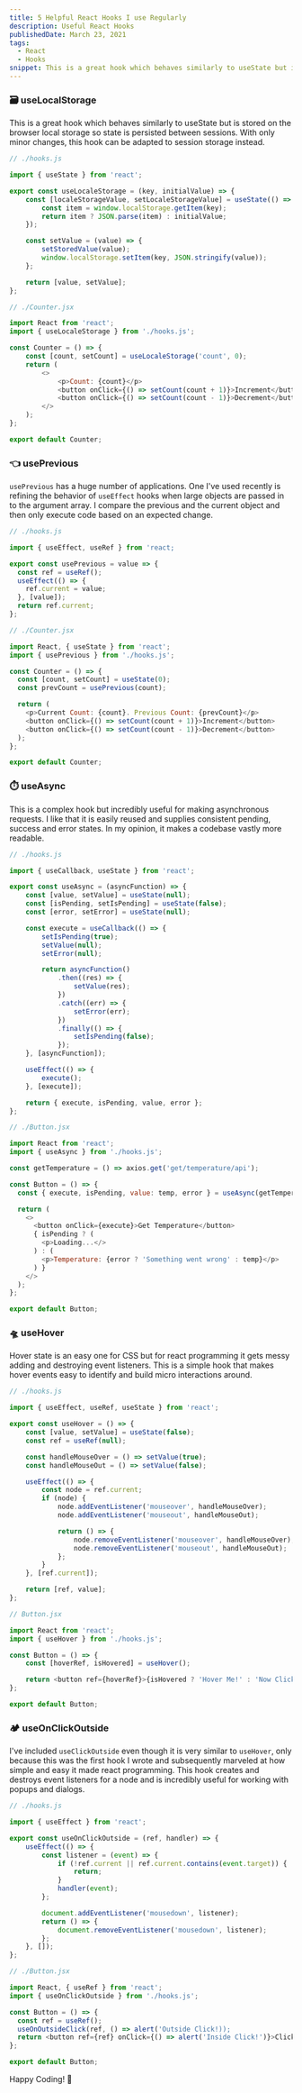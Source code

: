 ```yaml
---
title: 5 Helpful React Hooks I use Regularly
description: Useful React Hooks
publishedDate: March 23, 2021
tags:
  - React
  - Hooks
snippet: This is a great hook which behaves similarly to useState but is stored on the browser local storage so state is persisted between sessions. With only minor changes, this hook can be adapted to session storage instead.
---
```


### 🗃️ useLocalStorage

This is a great hook which behaves similarly to useState but is stored on the browser local storage so state is persisted between sessions. With only minor changes, this hook can be adapted to session storage instead.

```js
// ./hooks.js

import { useState } from 'react';

export const useLocaleStorage = (key, initialValue) => {
	const [localeStorageValue, setLocaleStorageValue] = useState(() => {
		const item = window.localStorage.getItem(key);
		return item ? JSON.parse(item) : initialValue;
	});

	const setValue = (value) => {
		setStoredValue(value);
		window.localStorage.setItem(key, JSON.stringify(value));
	};

	return [value, setValue];
};
```

```js
// ./Counter.jsx

import React from 'react';
import { useLocaleStorage } from './hooks.js';

const Counter = () => {
	const [count, setCount] = useLocaleStorage('count', 0);
	return (
		<>
			<p>Count: {count}</p>
			<button onClick={() => setCount(count + 1)}>Increment</button>
			<button onClick={() => setCount(count - 1)}>Decrement</button>
		</>
	);
};

export default Counter;
```

### 👈 usePrevious

`usePrevious` has a huge number of applications. One I've used recently is refining the behavior of `useEffect` hooks when large objects are passed in to the argument array. I compare the previous and the current object and then only execute code based on an expected change.

```js
// ./hooks.js

import { useEffect, useRef } from 'react;

export const usePrevious = value => {
  const ref = useRef();
  useEffect(() => {
    ref.current = value;
  }, [value]);
  return ref.current;
};
```

```js
// ./Counter.jsx

import React, { useState } from 'react';
import { usePrevious } from './hooks.js';

const Counter = () => {
  const [count, setCount] = useState(0);
  const prevCount = usePrevious(count);

  return (
    <p>Current Count: {count}. Previous Count: {prevCount}</p>
    <button onClick={() => setCount(count + 1)}>Increment</button>
    <button onClick={() => setCount(count - 1)}>Decrement</button>
  );
};

export default Counter;
```

### ⏱️ useAsync

This is a complex hook but incredibly useful for making asynchronous requests. I like that it is easily reused and supplies consistent pending, success and error states. In my opinion, it makes a codebase vastly more readable.

```js
// ./hooks.js

import { useCallback, useState } from 'react';

export const useAsync = (asyncFunction) => {
	const [value, setValue] = useState(null);
	const [isPending, setIsPending] = useState(false);
	const [error, setError] = useState(null);

	const execute = useCallback(() => {
		setIsPending(true);
		setValue(null);
		setError(null);

		return asyncFunction()
			.then((res) => {
				setValue(res);
			})
			.catch((err) => {
				setError(err);
			})
			.finally(() => {
				setIsPending(false);
			});
	}, [asyncFunction]);

	useEffect(() => {
		execute();
	}, [execute]);

	return { execute, isPending, value, error };
};
```

```js
// ./Button.jsx

import React from 'react';
import { useAsync } from './hooks.js';

const getTemperature = () => axios.get('get/temperature/api');

const Button = () => {
  const { execute, isPending, value: temp, error } = useAsync(getTemperature);

  return (
    <>
      <button onClick={execute}>Get Temperature</button>
      { isPending ? (
        <p>Loading...</>
      ) : (
        <p>Temperature: {error ? 'Something went wrong' : temp}</p>
      ) }
    </>
  );
};

export default Button;
```

### 🛸 useHover

Hover state is an easy one for CSS but for react programming it gets messy adding and destroying event listeners. This is a simple hook that makes hover events easy to identify and build micro interactions around.

```js
// ./hooks.js

import { useEffect, useRef, useState } from 'react';

export const useHover = () => {
	const [value, setValue] = useState(false);
	const ref = useRef(null);

	const handleMouseOver = () => setValue(true);
	const handleMouseOut = () => setValue(false);

	useEffect(() => {
		const node = ref.current;
		if (node) {
			node.addEventListener('mouseover', handleMouseOver);
			node.addEventListener('mouseout', handleMouseOut);

			return () => {
				node.removeEventListener('mouseover', handleMouseOver);
				node.removeEventListener('mouseout', handleMouseOut);
			};
		}
	}, [ref.current]);

	return [ref, value];
};
```

```js
// Button.jsx

import React from 'react';
import { useHover } from './hooks.js';

const Button = () => {
	const [hoverRef, isHovered] = useHover();

	return <button ref={hoverRef}>{isHovered ? 'Hover Me!' : 'Now Click!'}</button>;
};

export default Button;
```

### 🏕️ useOnClickOutside

I've included `useClickOutside` even though it is very similar to `useHover`, only because this was the first hook I wrote and subsequently marveled at how simple and easy it made react programming. This hook creates and destroys event listeners for a node and is incredibly useful for working with popups and dialogs.

```js
// ./hooks.js

import { useEffect } from 'react';

export const useOnClickOutside = (ref, handler) => {
	useEffect(() => {
		const listener = (event) => {
			if (!ref.current || ref.current.contains(event.target)) {
				return;
			}
			handler(event);
		};

		document.addEventListener('mousedown', listener);
		return () => {
			document.removeEventListener('mousedown', listener);
		};
	}, []);
};
```

```js
// ./Button.jsx

import React, { useRef } from 'react';
import { useOnClickOutside } from './hooks.js';

const Button = () => {
  const ref = useRef();
  useOnOutsideClick(ref, () => alert('Outside Click!));
  return <button ref={ref} onClick={() => alert('Inside Click!')}>Click somewhere on the page</button>;
};

export default Button;
```

Happy Coding! 🎉
